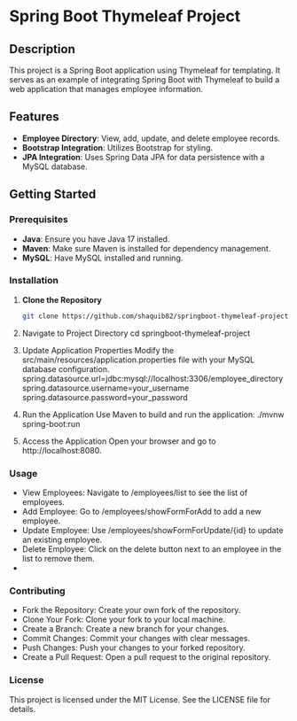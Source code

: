 # Spring Boot Thymeleaf Project

## Description

This project is a Spring Boot application using Thymeleaf for templating. It serves as an example of integrating Spring Boot with Thymeleaf to build a web application that manages employee information.

## Features

- **Employee Directory**: View, add, update, and delete employee records.
- **Bootstrap Integration**: Utilizes Bootstrap for styling.
- **JPA Integration**: Uses Spring Data JPA for data persistence with a MySQL database.

## Getting Started

### Prerequisites

- **Java**: Ensure you have Java 17 installed.
- **Maven**: Make sure Maven is installed for dependency management.
- **MySQL**: Have MySQL installed and running.

### Installation

1. **Clone the Repository**

   ```bash
   git clone https://github.com/shaquib82/springboot-thymeleaf-project.git

2. Navigate to Project Directory
   cd springboot-thymeleaf-project

3. Update Application Properties
   Modify the src/main/resources/application.properties file with your MySQL database configuration.
   spring.datasource.url=jdbc:mysql://localhost:3306/employee_directory
   spring.datasource.username=your_username
   spring.datasource.password=your_password

4. Run the Application
   Use Maven to build and run the application: ./mvnw spring-boot:run

5. Access the Application
   Open your browser and go to http://localhost:8080.


### Usage
- View Employees: Navigate to /employees/list to see the list of employees.
- Add Employee: Go to /employees/showFormForAdd to add a new employee.
- Update Employee: Use /employees/showFormForUpdate/{id} to update an existing employee.
- Delete Employee: Click on the delete button next to an employee in the list to remove them.
- 
### Contributing

- Fork the Repository: Create your own fork of the repository.
- Clone Your Fork: Clone your fork to your local machine.
- Create a Branch: Create a new branch for your changes.
- Commit Changes: Commit your changes with clear messages.
- Push Changes: Push your changes to your forked repository.
- Create a Pull Request: Open a pull request to the original repository.

### License
This project is licensed under the MIT License. See the LICENSE file for details.


